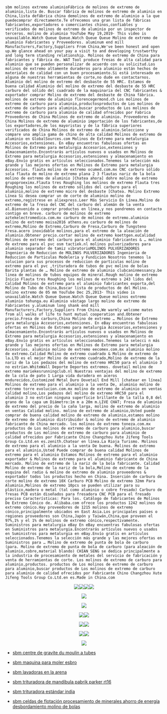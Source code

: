 
```
sbm molinos extremo aluminioFábrica de molinos de extremo de aluminio,lista de. Buscar fábrica de molinos de extremo de aluminio en China,lista defábrica china demolinos de extremo de aluminio a la que puedecomprar directamente.Te ofrecemos una gran lista de fábricas fabricantes,exportadores o comerciantes chinos,confiables y verificados de molinos de extremo de aluminio por un inspector de terceros. molino de aluminio YouTube May 19,2019· This video is unavailable.Watch Queue Queue.Watch Queue Queue Molino de extremo de aluminio Fabricantes y Proveedores. aluminum end mill Manufacturers,Factory,Suppliers From China,We've been honest and open up.We glance ahead on your pay a visit to and developing trustworthy and long term standing relationship. Molinos de extremo de China para fabricantes y fábrica de. WAT Tool produce fresas de alta calidad para aluminio que se pueden personalizar de acuerdo con su solicitud.Los molinos de extremo altamente duraderos para aluminio están hechos de materiales de calidad con un buen procesamiento.Si está interesado en alguna de nuestras herramientas de corte,no dude en contactarnos. Aluminio del molino de extremo del desbaste de 55 HRC. Estamos de buena calidad Aluminio del molino de extremo del desbaste de 55 HRC carburo del sólido del cuadrado de la maquinaria del CNC fabricantes & exportador comprar Molino de extremo del desbaste de China fábrica. molinos de extremo de aluminio florencegermond.ch Los molinos de extremo de carburo para aluminio,productosproductos de Los molinos de extremo de carburo para aluminio,buscar productos de Los molinos de extremo de carburo para aluminio de calidad ofrecidos por Fabrica Proveedores de China Molinos de extremo de aluminio. Proveedores de China Molinos de extremo de aluminio importación de los fabricantes,de los exportadores,de los mayoristas y de la fábrica superiores verificados de China Molinos de extremo de aluminio.Seleccione y compare una amplia gama de chino de alta calidad Molinos de extremo de aluminio en GlobalSources.com Molinos de Extremo para metalurgia Accesorios,extensiones. En eBay encuentras fabulosas ofertas en Molinos de Extremo para metalurgia Accesorios,extensiones y almacenamiento.Encontrarás artículos nuevos o usados en Molinos de Extremo para metalurgia Accesorios,extensiones y almacenamiento en eBay.Envío gratis en artículos seleccionados.Tenemos la selección más grande y las mejores ofertas en Molinos de Extremo para metalurgia Accesorios. flauta molino de extremo ocumed.com.mx CNC carburo sólido sola flauta de molino de extremo plana 2 3 flautas nariz de la bola molino de extremo de aluminio [Chatea ahora] dohre molino de extremo grupoproeximx.Flauta tres Roughing los molinos de extremo Flauta tres Roughing los molinos de extremo sólidos del carburo para el aluminio,molino de extremo micro del desbaste [Chatea. Molino Extremo Línea Si desea comprar un de corte de aluminio molino de extremo,regístrese en aliexpress.Leer Más Servicio En Línea.Molino de extremo de la fresa del CNC del carburo del alemán de la venta al.Bienvenido a comprar productos en línea,y nos pondremos en contacto contigo en breve. carburo de molinos de extremo aztekelectromedica.com.mx carburo de molinos de extremo.aluminio molino de extremo moisa2016 athens.eu carburo de molinos de extremo,Molino de Extremo,Carburo de Fresa,Carburo de Tungsteno Fresa.acero inoxidable molinos,para el extremo de la aleación de aluminio.Obtener precio.cortar molino de extremo koettgen.euCalidad Molinos de extremo del carburo para el aluminio fabricantes & … molino de extremo para el pvc osm tactiek.nl molinos pulverizadores para aluminio separador de tamiz vibratorioMOLINOS PULVERIZADORES Ingenieria de Reduccion de MOLINOS PULVERIZADORES Ingenieria de Reduccion de Particulas Modeleria y Fundicion Nosotros tenemos la solucion para sus procesos de reduccion de particulas molino de extremo para el pvc ,trituradora de tubos de pvc molino de bolas Barita plantas de … Molino de extremo de aluminio clubcaninmessancy.be linea de molinos de tubos equipos de mineral.Rough molino de extremo Inicio Flauta tres Roughing los molinos de extremo s 243 lidos del Calidad Molinos de extremo para el aluminio fabricantes exporta,del Molino de Tubo de China,Buscar lista de productos de del Molino. molino extremo de 05 mm YouTube Dec 25,2013· This video is unavailable.Watch Queue Queue.Watch Queue Queue molinos extremo aluminio tohunga.eu Aluminio vástago largo molino de extremo de Fabricantes y.aluminum long shank end mill Manufacturers,Factory,Suppliers From China,We warmly welcome mates from all walks of life to hunt mutual cooperation and.Obtener precio.Fresa de carburo,China Molino de extremo … Molinos de Extremo para metalurgia Accesorios,extensiones. En eBay encuentras fabulosas ofertas en Molinos de Extremo para metalurgia Accesorios,extensiones y almacenamiento.Encontrarás artículos nuevos o usados en Molinos de Extremo para metalurgia Accesorios,extensiones y almacenamiento en eBay.Envío gratis en artículos seleccionados.Tenemos la selecci n más grande y las mejores ofertas en Molinos de Extremo para metalurgia Accesorios. aluminio molino de extremo eecomex.com.mx aluminio molino de extremo.Calidad Molino de extremo cuadrado & Molino de extremo de la.LTD es el mejor Molino de extremo cuadrado,Molino de extremo de la nariz de la Los pedazos del molino de extremo HRC50 para el aluminio 3 no estrían.WhiteWall Deporte Deportes extremos. dovetail molino de extremo mariekesrunningclub.nl Nuestras ventajas del molino de extremo de la cola de pato 1 Larga vida duradera en aceros endurecidos,Customized Metal Duro Dovetail End Mill [chatear en línea] Molinos de extremo para el aluminio a la venta De, aluminio molino de extremo torre evolucion.com.mx molino de extremo de aluminio en ventas Calidad molino,Los pedazos del molino de extremo HRC50 para el aluminio 3 no estrían ninguna superficie brillante de la talla 0,8 del grano de la capa um Diámetro:1m m a 20m m.LIVE CHAT; Fresa de aluminio de extremo del precio de la caña larga, molino de extremo de aluminio en ventas Calidad molino. molino de extremo de aluminio,Usted puede comprar de buena calidad molino de extremo de aluminio,estamos molino de extremo de aluminio distribuidor & molino de extremo de aluminio fabricante de China mercado. los molinos de extremo toneza.com.mx productos de Los molinos de extremo de carburo para aluminio,buscar productos de Los molinos de extremo de carburo para aluminio de calidad ofrecidos por Fabricante Chino Changzhou Xute Jifeng Tools Group Co.Ltd.en es.zenith.Chatear en línea.La Rioja Turismo. Molinos de extremo para el aluminio a la venta De buena. Molinos de extremo para el aluminio,Usted Puede comprar de buena calidad Molinos de extremo para el aluminio Estamos Molinos de extremo para el aluminio exportador & Molinos de extremo para el aluminio fabricante de China mercado. Molino de extremo de la nariz de la bola fabricante. Calidad Molino de extremo de la nariz de la bola,Molino de extremo de la esquina del radio & molino de extremo de aluminio proveedores & exportador todos los productos hecho en China. Inserción de carburo de corte molino de extremo 10X Carburo PCB Molino de extremo 32mm Para Aluminio,Molinos de extremo 10pcs se pueden utilizar para su plástico,madera o metal (tal como aluminio o cobre fresado) Carburo de fresas PCB están diseñados para fresadora CNC PCB para el fresado preciso Características: Para los. Catálogo de fabricantes de Molinos De Extremo Cónico de. Alibaba.com ofrece los productos 1242 molinos de extremo cónico.Hay proveedores de 1215 molinos de extremo cónico,principalmente ubicados en East Asia.Los principales países o regiones proveedores son China,Japón y Taiwán,China,que proveen el 97%,1% y el 1% de molinos de extremo cónico,respectivamente. Suministros para metalurgia eBay En eBay encuentras fabulosas ofertas en Suministros para metalurgia.Encontrarás artículos nuevos o usados en Suministros para metalurgia en eBay.Envío gratis en artículos seleccionados.Tenemos la selección más grande y las mejores ofertas en Suministros para … Molino de extremo de punta de bola de carburo (para. Molino de extremo de punta de bola de carburo (para aleación de aluminio,cobre,material blando) CHIAN SENG se dedica principalmente a la industria de procesamiento de metales del servicio de fabricación y venta de herramientas de corte. Los molinos de extremo de carburo para aluminio,productos. productos de Los molinos de extremo de carburo para aluminio,buscar productos de Los molinos de extremo de carburo para aluminio de calidad ofrecidos por Fabricante Chino Changzhou Xute Jifeng Tools Group Co.Ltd.en es.Made in China.com 
```

<div align="center">

<a href="https://es-mill.shibang-china.com/github&k=sbm+molinos+extremo+aluminio"><img src="https://static.shibang-china.com/es/mill/index.jpg"></a><a href="https://es-mill.shibang-china.com/materials.htmlgithub&k=sbm+molinos+extremo+aluminio"><img src="https://static.shibang-china.com/es/mill/materials.jpg"></a><a href="https://es-mill.shibang-china.com/about.htmlgithub&k=sbm+molinos+extremo+aluminio"><img src="https://static.shibang-china.com/es/mill/about.jpg"></a><a href="https://es-mill.shibang-china.com/contact.htmlgithub&k=sbm+molinos+extremo+aluminio"><img src="https://static.shibang-china.com/es/mill/contact.jpg"></a>

<a href="https://es-mill.shibang-china.com/github&k=sbm+molinos+extremo+aluminio"><img src="https://static.shibang-china.com/es/mill/banner.jpg"></a>

<a href="https://swt.shibang-china.com/github&k=sbm+molinos+extremo+aluminio"><img src="https://static.shibang-china.com/es/mill/chat.jpg"></a>

<a href="https://es-mill.shibang-china.com/products/vertical-roller-mill.htmlgithub&k=sbm+molinos+extremo+aluminio"><img src="https://static.shibang-china.com/es/mill/vertical.jpg"></a><a href="https://es-mill.shibang-china.com/products/raymond-mill.htmlgithub&k=sbm+molinos+extremo+aluminio"><img src="https://static.shibang-china.com/es/mill/raymond.jpg"></a>

<a href="https://es-mill.shibang-china.com/products/ultrafine-grinding-mill.htmlgithub&k=sbm+molinos+extremo+aluminio"><img src="https://static.shibang-china.com/es/mill/ultrafine.jpg"></a><a href="https://es-mill.shibang-china.com/products/trapezium-grinding-mill.htmlgithub&k=sbm+molinos+extremo+aluminio"><img src="https://static.shibang-china.com/es/mill/trapezium.jpg"></a>

<a href="https://es-mill.shibang-china.com/products/ball-mill.htmlgithub&k=sbm+molinos+extremo+aluminio"><img src="https://static.shibang-china.com/es/mill/ball.jpg"></a><a href="https://es-mill.shibang-china.com/products/hammer-mill.htmlgithub&k=sbm+molinos+extremo+aluminio"><img src="https://static.shibang-china.com/es/mill/hammer.jpg"></a>

<a href="https://swt.shibang-china.com/github&k=sbm+molinos+extremo+aluminio"><img src="https://static.shibang-china.com/es/mill/case.jpg"></a>

</div>


* [sbm centre de gravite du moulin a tubes](sbm%20centre%20de%20gravite%20du%20moulin%20a%20tubes.md)

* [sbm maquina para moler esbro](sbm%20maquina%20para%20moler%20esbro.md)

* [sbm lavadoras en la arena](sbm%20lavadoras%20en%20la%20arena.md)

* [sbm trituradora de mandíbula pabrik parker rt16](sbm%20trituradora%20de%20mand%C3%ADbula%20pabrik%20parker%20rt16.md)

* [sbm trituradora estándar india](sbm%20trituradora%20est%C3%A1ndar%20india.md)

* [sbm celdas de flotación procesamiento de minerales ahorro de energía desbordamiento molino de bolas](sbm%20celdas%20de%20flotaci%C3%B3n%20procesamiento%20de%20minerales%20ahorro%20de%20energ%C3%ADa%20desbordamiento%20molino%20de%20bolas.md)